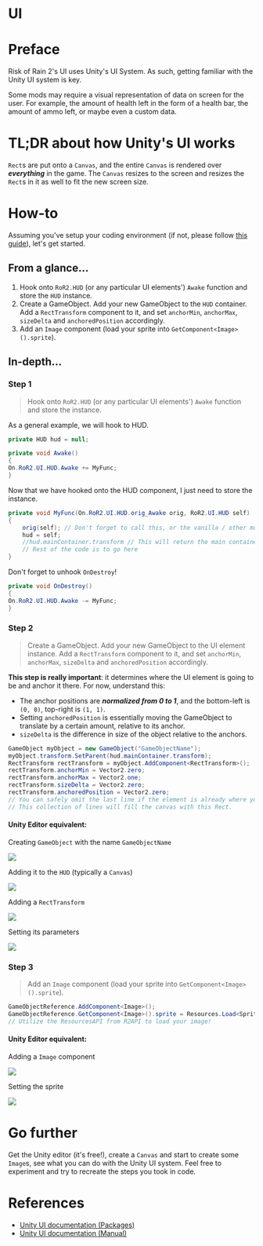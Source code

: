 # UI

# Preface

Risk of Rain 2's UI uses Unity's UI System. As such, getting familiar with the Unity UI system is key.

Some mods may require a visual representation of data on screen for the user. For example, the amount of health left in the form of a health bar, the amount of ammo left, or maybe even a custom data.

# TL;DR about how Unity's UI works

`Rect`s are put onto a `Canvas`, and the entire `Canvas` is rendered over **_everything_** in the game. The `Canvas` resizes to the screen and resizes the `Rect`s in it as well to fit the new screen size.

# How-to

Assuming you've setup your coding environment (if not, please follow [this guide](https://github.com/risk-of-thunder/R2Wiki/wiki/%5BIn-depth%5D-First-mod)), let's get started.

## From a glance...

1. Hook onto `RoR2.HUD` (or any particular UI elements') `Awake` function and store the `HUD` instance.
1. Create a GameObject. Add your new GameObject to the `HUD` container. Add a `RectTransform` component to it, and set `anchorMin`, `anchorMax`, `sizeDelta` and `anchoredPosition` accordingly.
1. Add an `Image` component (load your sprite into `GetComponent<Image>().sprite`).

## In-depth...

### Step 1

> Hook onto `RoR2.HUD` (or any particular UI elements') `Awake` function and store the instance.

As a general example, we will hook to HUD.

```csharp
private HUD hud = null;

private void Awake()
{
On.RoR2.UI.HUD.Awake += MyFunc;
}

```

Now that we have hooked onto the HUD component, I just need to store the instance.

```csharp
private void MyFunc(On.RoR2.UI.HUD.orig_Awake orig, RoR2.UI.HUD self)
{
    orig(self); // Don't forget to call this, or the vanilla / other mods' codes will not execute!
    hud = self;
    //hud.mainContainer.transform // This will return the main container. You should put your UI elements under it or its children!
    // Rest of the code is to go here
}
```

Don't forget to unhook `OnDestroy`!

```csharp
private void OnDestroy()
{
On.RoR2.UI.HUD.Awake -= MyFunc;
}

```

### Step 2

> Create a GameObject. Add your new GameObject to the UI element instance. Add a `RectTransform` component to it, and set `anchorMin`, `anchorMax`, `sizeDelta` and `anchoredPosition` accordingly.

**This step is really important**: it determines where the UI element is going to be and anchor it there. For now, understand this:

-   The anchor positions are **_normalized from 0 to 1_**, and the bottom-left is `(0, 0)`, top-right is `(1, 1)`.
-   Setting `anchoredPosition` is essentially moving the GameObject to translate by a certain amount, relative to its anchor.
-   `sizeDelta` is the difference in size of the object relative to the anchors.

```csharp
GameObject myObject = new GameObject("GameObjectName");
myObject.transform.SetParent(hud.mainContainer.transform);
RectTransform rectTransform = myObject.AddComponent<RectTransform>();
rectTransform.anchorMin = Vector2.zero;
rectTransform.anchorMax = Vector2.one;
rectTransform.sizeDelta = Vector2.zero;
rectTransform.anchoredPosition = Vector2.zero;
// You can safely omit the last line if the element is already where you want it to be.
// This collection of lines will fill the canvas with this Rect.
```

#### Unity Editor equivalent:

Creating `GameObject` with the name `GameObjectName`

![](https://cdn.discordapp.com/attachments/443014192899948545/690173620596768770/unknown.png)

Adding it to the `HUD` (typically a `Canvas`)

![](https://cdn.discordapp.com/attachments/443014192899948545/690188956930932796/unknown.png)

Adding a `RectTransform`

![](https://cdn.discordapp.com/attachments/443014192899948545/690173740080037932/unknown.png)

Setting its parameters

![](https://cdn.discordapp.com/attachments/443014192899948545/690186566181716182/unknown.png)

### Step 3

> Add an `Image` component (load your sprite into `GetComponent<Image>().sprite`).

```csharp
GameObjectReference.AddComponent<Image>();
GameObjectReference.GetComponent<Image>().sprite = Resources.Load<Sprite>("textures/itemicons/texBearIcon");
// Utilize the ResourcesAPI from R2API to load your image!
```

#### Unity Editor equivalent:

Adding a `Image` component

![](https://cdn.discordapp.com/attachments/443014192899948545/690187998414897157/unknown.png)

Setting the sprite

![](https://cdn.discordapp.com/attachments/443014192899948545/690188096968327184/unknown.png)

# Go further

Get the Unity editor (it's free!), create a `Canvas` and start to create some `Image`s, see what you can do with the Unity UI system. Feel free to experiment and try to recreate the steps you took in code.

# References

-   [Unity UI documentation (Packages)](https://docs.unity3d.com/Packages/com.unity.ugui@1.0/manual/index.html)
-   [Unity UI documentation (Manual)](https://docs.unity3d.com/2017.3/Documentation/Manual/UISystem.html)
